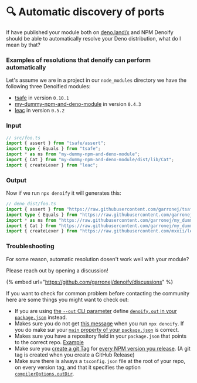 # 🔍 Automatic discovery of ports

If have published your module both on [deno.land/x](https://deno.land/x) and NPM Denoify should be able to automatically resolve your Deno distribution, what do I mean by that? &#x20;

### Examples of resolutions that denoify can perform automatically

Let's assume we are in a project  in our `node_modules` directory we have the following three Denoified modules:

* &#x20;[tsafe](https://www.npmjs.com/package/tsafe) in version `0.10.1`
* [my-dummy-npm-and-deno-module](https://www.npmjs.com/package/my-dummy-npm-and-deno-module) in version `0.4.3`
* [leac](https://www.npmjs.com/package/leac) in version `0.5.2`

### Input

```typescript
// src/foo.ts
import { assert } from "tsafe/assert";
import type { Equals } from "tsafe";
import * as ns from "my-dummy-npm-and-deno-module";
import { Cat } from "my-dummy-npm-and-deno-module/dist/lib/Cat";
import { createLexer } from "leac";
```

### Output

Now if we run `npx denoify` it will generates this: &#x20;

```typescript
// deno_dist/foo.ts
import { assert } from "https://raw.githubusercontent.com/garronej/tsafe/v0.10.1/deno_dist/assert.ts";
import type { Equals } from "https://raw.githubusercontent.com/garronej/tsafe/v0.10.1/deno_dist/mod.ts";
import * as ns from "https://raw.githubusercontent.com/garronej/my_dummy_npm_and_deno_module/v0.4.3/deno_dist/mod.ts";
import { Cat } from "https://raw.githubusercontent.com/garronej/my_dummy_npm_and_deno_module/v0.4.3/deno_dist/lib/Cat.ts";
import { createLexer } from "https://raw.githubusercontent.com/mxxii/leac/v0.5.2/deno/mod.ts";
```

### Troubleshooting

For some reason, automatic resolution dosen't work well with your module? &#x20;

Please reach out by opening a discussion!

{% embed url="https://github.com/garronej/denoify/discussions" %}

If you want to check for common problem before contacting the community here are some things you might want to check out:&#x20;

* If you are using [the `--out` CLI parameter](https://github.com/garronej/denoify/blob/07acce8a93bc2fae2f877a2068ec3bcca3a8bb05/src/bin/denoify.ts#L25) define [`denoify.out` in your `package.json`](https://github.com/mxxii/leac/blob/20bc039ee3446f7b13cf3f52737b538fece75094/package.json#L87) instead. &#x20;
* Makes sure you do not get [this message](https://github.com/garronej/denoify/blob/07acce8a93bc2fae2f877a2068ec3bcca3a8bb05/src/lib/denoify.ts#L228-L230) when you run `npx denoify`.  If you do make sur your  [`main` property of your `package.json`](https://github.com/mxxii/leac/blob/20bc039ee3446f7b13cf3f52737b538fece75094/package.json#L27) is correct.&#x20;
* Makes sure you have a repository field in your `package.json` that points to the correct repo. [Example](https://github.com/garronej/my\_dummy\_npm\_and\_deno\_module/blob/e92520a94d160f1f1174969b023fba57a78a744b/package.json#L4-L7)
* Make sure you [create a git Tag](https://user-images.githubusercontent.com/6702424/184397579-b95b7115-4934-433c-9cd3-7fff48818ddc.png) for [every NPM version you release](https://user-images.githubusercontent.com/6702424/184398120-9d837245-ec8c-498d-8805-a3e721a2d4c5.png). (A git tag is created when you create a GitHub Release)
* Make sure there is always a `tsconfig.json` file at the root of your repo, on every version tag, and that it specifies the option [`compilerOptions.outDir`](https://github.com/garronej/my\_dummy\_npm\_and\_deno\_module/blob/23b5cb6d0d88c8f64303c3c1231be941f79c1cd6/tsconfig.json#L12).
